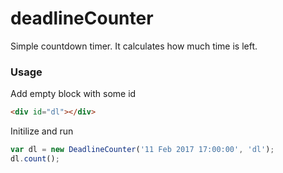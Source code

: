 # deadlineCounter
Simple countdown timer. It calculates how much time is left.

### Usage

Add empty block with some id
```html
<div id="dl"></div>
```
Initilize and run

```javascript
var dl = new DeadlineCounter('11 Feb 2017 17:00:00', 'dl');
dl.count();
```
